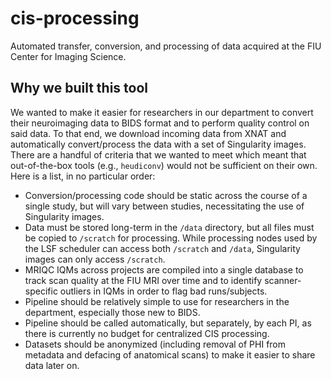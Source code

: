 # cis-processing
Automated transfer, conversion, and processing of data acquired at the FIU
Center for Imaging Science.

## Why we built this tool
We wanted to make it easier for researchers in our department to convert their
neuroimaging data to BIDS format and to perform quality control on said data.
To that end, we download incoming data from XNAT and automatically
convert/process the data with a set of Singularity images.
There are a handful of criteria that we wanted to meet which
meant that out-of-the-box tools (e.g., `heudiconv`) would not be sufficient on
their own. Here is a list, in no particular order:
  - Conversion/processing code should be static across the course
    of a single study, but will vary between studies, necessitating the use of
    Singularity images.
  - Data must be stored long-term in the `/data` directory, but
    all files must be copied to `/scratch` for processing. While processing nodes
    used by the LSF scheduler can access both `/scratch` and `/data`,
    Singularity images can only access `/scratch`.
  - MRIQC IQMs across projects are compiled into a single database to track scan
    quality at the FIU MRI over time and to identify scanner-specific outliers in
    IQMs in order to flag bad runs/subjects.
  - Pipeline should be relatively simple to use for researchers in the
    department, especially those new to BIDS.
  - Pipeline should be called automatically, but separately, by each PI, as
    there is currently no budget for centralized CIS processing.
  - Datasets should be anonymized (including removal of PHI from metadata and
    defacing of anatomical scans) to make it easier to share data later on.
